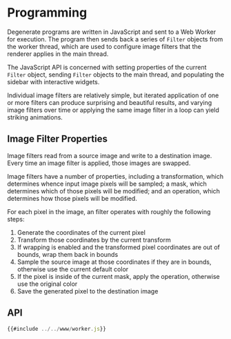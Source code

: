 # Programming

Degenerate programs are written in JavaScript and sent to a Web Worker for
execution. The program then sends back a series of `Filter` objects from the
worker thread, which are used to configure image filters that the renderer
applies in the main thread.

The JavaScript API is concerned with setting properties of the current `Filter`
object, sending `Filter` objects to the main thread, and populating the sidebar
with interactive widgets.

Individual image filters are relatively simple, but iterated application of one
or more filters can produce surprising and beautiful results, and varying image
filters over time or applying the same image filter in a loop can yield
striking animations.

## Image Filter Properties

Image filters read from a source image and write to a destination image. Every
time an image filter is applied, those images are swapped.

Image filters have a number of properties, including a transformation, which
determines whence input image pixels will be sampled; a mask, which determines
which of those pixels will be modified; and an operation, which determines how
those pixels will be modified.

For each pixel in the image, an filter operates with roughly the following
steps:

1. Generate the coordinates of the current pixel
2. Transform those coordinates by the current transform
3. If wrapping is enabled and the transformed pixel coordinates are out of
   bounds, wrap them back in bounds
4. Sample the source image at those coordinates if they are in bounds,
   otherwise use the current default color
5. If the pixel is inside of the current mask, apply the operation, otherwise
   use the original color
6. Save the generated pixel to the destination image

## API

```javascript
{{#include ../../www/worker.js}}
```
